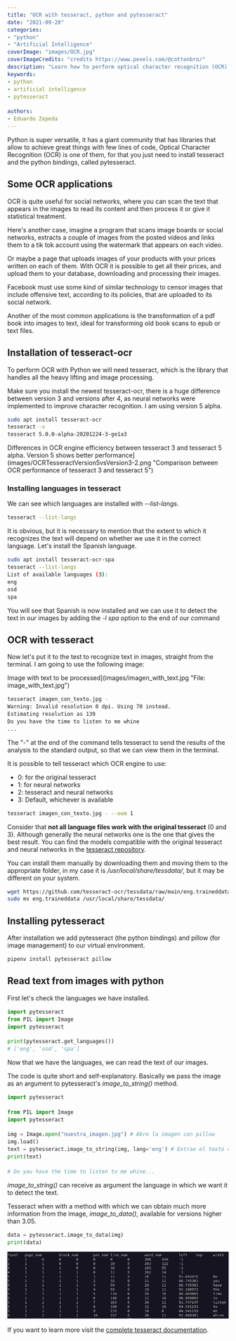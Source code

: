 ```yaml
---
title: "OCR with tesseract, python and pytesseract"
date: "2021-09-28"
categories:
- "python"
- "Artificial Intelligence"
coverImage: "images/OCR.jpg"
coverImageCredits: "credits https://www.pexels.com/@cottonbro/"
description: "Learn how to perform optical character recognition (OCR) on images using python, tesseract-ocr and pytesseract."
keywords:
- python
- artificial intelligence
- pytesseract

authors:
- Eduardo Zepeda
---
```


Python is super versatile, it has a giant community that has libraries that allow to achieve great things with few lines of code, Optical Character Recognition (OCR) is one of them, for that you just need to install tesseract and the python bindings, called pytesseract.

## Some OCR applications

OCR is quite useful for social networks, where you can scan the text that appears in the images to read its content and then process it or give it statistical treatment.

Here's another case, imagine a program that scans image boards or social networks, extracts a couple of images from the posted videos and links them to a tik tok account using the watermark that appears on each video.

Or maybe a page that uploads images of your products with your prices written on each of them. With OCR it is possible to get all their prices, and upload them to your database, downloading and processing their images.

Facebook must use some kind of similar technology to censor images that include offensive text, according to its policies, that are uploaded to its social network.

Another of the most common applications is the transformation of a pdf book into images to text, ideal for transforming old book scans to epub or text files.

## Installation of tesseract-ocr

To perform OCR with Python we will need tesseract, which is the library that handles all the heavy lifting and image processing.

Make sure you install the newest tesseract-ocr, there is a huge difference between version 3 and versions after 4, as neural networks were implemented to improve character recognition. I am using version 5 alpha.

```bash
sudo apt install tesseract-ocr
tesseract -v
tesseract 5.0.0-alpha-20201224-3-ge1a3
```

Differences in OCR engine efficiency between tesseract 3 and tesseract 5 alpha. Version 5 shows better performance](images/OCRTesseractVersion5vsVersion3-2.png "Comparison between OCR performance of tesseract 3 and tesseract 5")

### Installing languages in tesseract

We can see which languages are installed with _--list-langs_.

```bash
tesseract --list-langs
```

It is obvious, but it is necessary to mention that the extent to which it recognizes the text will depend on whether we use it in the correct language. Let's install the Spanish language.

```bash
sudo apt install tesseract-ocr-spa
tesseract --list-langs
List of available languages (3):
eng
osd
spa
```

You will see that Spanish is now installed and we can use it to detect the text in our images by adding the _-l spa_ option to the end of our command

## OCR with tesseract

Now let's put it to the test to recognize text in images, straight from the terminal. I am going to use the following image:

Image with text to be processed](images/imagen_with_text.jpg "File: image_with_text.jpg")

```bash
tesseract imagen_con_texto.jpg -
Warning: Invalid resolution 0 dpi. Using 70 instead.
Estimating resolution as 139
Do you have the time to listen to me whine
...
```

The "-" at the end of the command tells tesseract to send the results of the analysis to the standard output, so that we can view them in the terminal.

It is possible to tell tesseract which OCR engine to use:

* 0: for the original tesseract
* 1: for neural networks
* 2: tesseract and neural networks
* 3: Default, whichever is available

```bash
tesseract imagen_con_texto.jpg - --oem 1
```

Consider that **not all language files work with the original tesseract** (0 and 3). Although generally the neural networks one is the one that gives the best result. You can find the models compatible with the original tesseract and neural networks in the [tesseract repository](https://github.com/tesseract-ocr/tessdata).

You can install them manually by downloading them and moving them to the appropriate folder, in my case it is _/usr/local/share/tessdata/_, but it may be different on your system.

```bash
wget https://github.com/tesseract-ocr/tessdata/raw/main/eng.traineddata
sudo mv eng.traineddata /usr/local/share/tessdata/
```

## Installing pytesseract

After installation we add pytesseract (the python bindings) and pillow (for image management) to our virtual environment.

```bash
pipenv install pytesseract pillow
```

## Read text from images with python

First let's check the languages we have installed.

```python
import pytesseract
from PIL import Image
import pytesseract

print(pytesseract.get_languages())
# ['eng', 'osd', 'spa']
```

Now that we have the languages, we can read the text of our images.

The code is quite short and self-explanatory. Basically we pass the image as an argument to pytesseract's _image_to_string()_ method.

```python
import pytesseract

from PIL import Image
import pytesseract

img = Image.open("nuestra_imagen.jpg") # Abre la imagen con pillow
img.load()
text = pytesseract.image_to_string(img, lang='eng') # Extrae el texto de la imagen
print(text)

# Do you have the time to listen to me whine...
```

_image_to_string()_ can receive as argument the language in which we want it to detect the text.

Tesseract when with a method with which we can obtain much more information from the image, _image_to_data()_, available for versions higher than 3.05.

```python
data = pytesseract.image_to_data(img)
print(data)
```

![Return from image_to_data method in tesseract](images/dataTesseract.png)

If you want to learn more visit the [complete tesseract documentation](https://github.com/tesseract-ocr/tesseract).